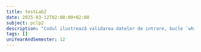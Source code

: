 ```yaml
---
title: testLab2
date: 2025-03-12T02:00:00+02:00
subject: pclp2
description: "Codul ilustrează validarea datelor de intrare, bucle `while` și `do-while` pentru calcul iterativ de puteri și controlul fluxului. Include o condiție de continuare a execuției bazată pe un PIN."
tags: []
uniYearAndSemester: 12
---
```


